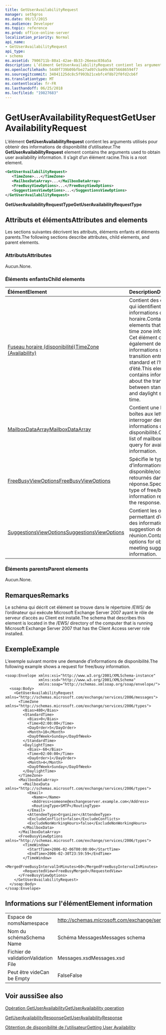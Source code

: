 ```yaml
---
title: GetUserAvailabilityRequest
manager: sethgros
ms.date: 09/17/2015
ms.audience: Developer
ms.topic: reference
ms.prod: office-online-server
localization_priority: Normal
api_name:
- GetUserAvailabilityRequest
api_type:
- schema
ms.assetid: 7906711b-80a1-42ae-8b33-26eeac036a5a
description: L’élément GetUserAvailabilityRequest contient les arguments utilisés pour obtenir des informations de disponibilité d’utilisateur. Il s’agit d’un élément racine.
ms.openlocfilehash: 5440f739b09bfbe27ad97cba99c08756686594f7
ms.sourcegitcommit: 34041125dc8c5f993b21cebfc4f8b72f0fd2cb6f
ms.translationtype: MT
ms.contentlocale: fr-FR
ms.lasthandoff: 06/25/2018
ms.locfileid: "19827683"
---
```

# <a name="getuseravailabilityrequest"></a><span data-ttu-id="c6764-104">GetUserAvailabilityRequest</span><span class="sxs-lookup"><span data-stu-id="c6764-104">GetUserAvailabilityRequest</span></span>

<span data-ttu-id="c6764-105">L’élément **GetUserAvailabilityRequest** contient les arguments utilisés pour obtenir des informations de disponibilité d’utilisateur.</span><span class="sxs-lookup"><span data-stu-id="c6764-105">The **GetUserAvailabilityRequest** element contains the arguments used to obtain user availability information.</span></span> <span data-ttu-id="c6764-106">Il s’agit d’un élément racine.</span><span class="sxs-lookup"><span data-stu-id="c6764-106">This is a root element.</span></span> 
  
```xml
<GetUserAvailabilityRequest>
   <TimeZone>...</TimeZone>
   <MailboxDataArray>...</MailboxDataArray>
   <FreeBusyViewOptions>...</FreeBusyViewOptions>
   <SuggestionsViewOptions>...</SuggestionsViewOptions>
</GetUserAvailabilityRequest>
```

 <span data-ttu-id="c6764-107">**GetUserAvailabilityRequestType**</span><span class="sxs-lookup"><span data-stu-id="c6764-107">**GetUserAvailabilityRequestType**</span></span>
## <a name="attributes-and-elements"></a><span data-ttu-id="c6764-108">Attributs et éléments</span><span class="sxs-lookup"><span data-stu-id="c6764-108">Attributes and elements</span></span>

<span data-ttu-id="c6764-109">Les sections suivantes décrivent les attributs, éléments enfants et éléments parents.</span><span class="sxs-lookup"><span data-stu-id="c6764-109">The following sections describe attributes, child elements, and parent elements.</span></span>
  
### <a name="attributes"></a><span data-ttu-id="c6764-110">Attributs</span><span class="sxs-lookup"><span data-stu-id="c6764-110">Attributes</span></span>

<span data-ttu-id="c6764-111">Aucun.</span><span class="sxs-lookup"><span data-stu-id="c6764-111">None.</span></span>
  
### <a name="child-elements"></a><span data-ttu-id="c6764-112">Éléments enfants</span><span class="sxs-lookup"><span data-stu-id="c6764-112">Child elements</span></span>

|<span data-ttu-id="c6764-113">**Élément**</span><span class="sxs-lookup"><span data-stu-id="c6764-113">**Element**</span></span>|<span data-ttu-id="c6764-114">**Description**</span><span class="sxs-lookup"><span data-stu-id="c6764-114">**Description**</span></span>|
|:-----|:-----|
|[<span data-ttu-id="c6764-115">Fuseau horaire (disponibilité)</span><span class="sxs-lookup"><span data-stu-id="c6764-115">TimeZone (Availability)</span></span>](timezone-availability.md) <br/> |<span data-ttu-id="c6764-116">Contient des éléments qui identifient les informations de fuseau horaire.</span><span class="sxs-lookup"><span data-stu-id="c6764-116">Contains elements that identify time zone information.</span></span> <span data-ttu-id="c6764-117">Cet élément contient également des informations sur la transition entre heure standard et l’heure d’été.</span><span class="sxs-lookup"><span data-stu-id="c6764-117">This element also contains information about the transition between standard time and daylight saving time.</span></span>  <br/> |
|[<span data-ttu-id="c6764-118">MailboxDataArray</span><span class="sxs-lookup"><span data-stu-id="c6764-118">MailboxDataArray</span></span>](mailboxdataarray.md) <br/> |<span data-ttu-id="c6764-119">Contient une liste des boîtes aux lettres pour interroger des informations de disponibilité.</span><span class="sxs-lookup"><span data-stu-id="c6764-119">Contains a list of mailboxes to query for availability information.</span></span>  <br/> |
|[<span data-ttu-id="c6764-120">FreeBusyViewOptions</span><span class="sxs-lookup"><span data-stu-id="c6764-120">FreeBusyViewOptions</span></span>](freebusyviewoptions.md) <br/> |<span data-ttu-id="c6764-121">Spécifie le type d’informations disponible/occupé retournés dans la réponse.</span><span class="sxs-lookup"><span data-stu-id="c6764-121">Specifies the type of free/busy information returned in the response.</span></span>  <br/> |
|[<span data-ttu-id="c6764-122">SuggestionsViewOptions</span><span class="sxs-lookup"><span data-stu-id="c6764-122">SuggestionsViewOptions</span></span>](suggestionsviewoptions.md) <br/> |<span data-ttu-id="c6764-123">Contient les options permettant d’obtenir des informations de suggestion de réunion.</span><span class="sxs-lookup"><span data-stu-id="c6764-123">Contains the options for obtaining meeting suggestion information.</span></span>  <br/> |
   
### <a name="parent-elements"></a><span data-ttu-id="c6764-124">Éléments parents</span><span class="sxs-lookup"><span data-stu-id="c6764-124">Parent elements</span></span>

<span data-ttu-id="c6764-125">Aucun.</span><span class="sxs-lookup"><span data-stu-id="c6764-125">None.</span></span>
  
## <a name="remarks"></a><span data-ttu-id="c6764-126">Remarques</span><span class="sxs-lookup"><span data-stu-id="c6764-126">Remarks</span></span>

<span data-ttu-id="c6764-127">Le schéma qui décrit cet élément se trouve dans le répertoire /EWS/ de l’ordinateur qui exécute Microsoft Exchange Server 2007 ayant le rôle de serveur d’accès au Client est installé.</span><span class="sxs-lookup"><span data-stu-id="c6764-127">The schema that describes this element is located in the /EWS/ directory of the computer that is running Microsoft Exchange Server 2007 that has the Client Access server role installed.</span></span>
  
## <a name="example"></a><span data-ttu-id="c6764-128">Exemple</span><span class="sxs-lookup"><span data-stu-id="c6764-128">Example</span></span>

<span data-ttu-id="c6764-129">L’exemple suivant montre une demande d’informations de disponibilité.</span><span class="sxs-lookup"><span data-stu-id="c6764-129">The following example shows a request for free/busy information.</span></span>
  
```
<soap:Envelope xmlns:xsi="http://www.w3.org/2001/XMLSchema-instance" 
               xmlns:xsd="http://www.w3.org/2001/XMLSchema" 
               xmlns:soap="http://schemas.xmlsoap.org/soap/envelope/">
  <soap:Body>
    <GetUserAvailabilityRequest xmlns="http://schemas.microsoft.com/exchange/services/2006/messages">
      <TimeZone xmlns="http://schemas.microsoft.com/exchange/services/2006/types">
        <Bias>480</Bias>
        <StandardTime>
          <Bias>0</Bias>
          <Time>02:00:00</Time>
          <DayOrder>5</DayOrder>
          <Month>10</Month>
          <DayOfWeek>Sunday</DayOfWeek>
        </StandardTime>
        <DaylightTime>
          <Bias>-60</Bias>
          <Time>02:00:00</Time>
          <DayOrder>1</DayOrder>
          <Month>4</Month>
          <DayOfWeek>Sunday</DayOfWeek>
        </DaylightTime>
      </TimeZone>
      <MailboxDataArray>
        <MailboxData xmlns="http://schemas.microsoft.com/exchange/services/2006/types">
          <Email>
            <Name></Name>
            <Address>someone@exchangeserver.example.com</Address>
            <RoutingType>SMTP</RoutingType>
          </Email>
          <AttendeeType>Organizer</AttendeeType>
          <ExcludeConflicts>false</ExcludeConflicts>
          <ExcludeNonWorkingHours>false</ExcludeNonWorkingHours>
        </MailboxData>
      </MailboxDataArray>
      <FreeBusyViewOptions xmlns="http://schemas.microsoft.com/exchange/services/2006/types">
        <TimeWindow>
          <StartTime>2006-02-06T00:00:00</StartTime>
          <EndTime>2006-02-30T23:59:59</EndTime>
        </TimeWindow>
        <MergedFreeBusyIntervalInMinutes>60</MergedFreeBusyIntervalInMinutes>
        <RequestedView>FreeBusyMerged</RequestedView>
      </FreeBusyViewOptions>
    </GetUserAvailabilityRequest>
  </soap:Body>
</soap:Envelope>
```

## <a name="element-information"></a><span data-ttu-id="c6764-130">Informations sur l'élément</span><span class="sxs-lookup"><span data-stu-id="c6764-130">Element information</span></span>

|||
|:-----|:-----|
|<span data-ttu-id="c6764-131">Espace de noms</span><span class="sxs-lookup"><span data-stu-id="c6764-131">Namespace</span></span>  <br/> |http://schemas.microsoft.com/exchange/services/2006/messages  <br/> |
|<span data-ttu-id="c6764-132">Nom du schéma</span><span class="sxs-lookup"><span data-stu-id="c6764-132">Schema Name</span></span>  <br/> |<span data-ttu-id="c6764-133">Schéma Messages</span><span class="sxs-lookup"><span data-stu-id="c6764-133">Messages schema</span></span>  <br/> |
|<span data-ttu-id="c6764-134">Fichier de validation</span><span class="sxs-lookup"><span data-stu-id="c6764-134">Validation File</span></span>  <br/> |<span data-ttu-id="c6764-135">Messages.xsd</span><span class="sxs-lookup"><span data-stu-id="c6764-135">Messages.xsd</span></span>  <br/> |
|<span data-ttu-id="c6764-136">Peut être vide</span><span class="sxs-lookup"><span data-stu-id="c6764-136">Can be Empty</span></span>  <br/> |<span data-ttu-id="c6764-137">False</span><span class="sxs-lookup"><span data-stu-id="c6764-137">False</span></span>  <br/> |
   
## <a name="see-also"></a><span data-ttu-id="c6764-138">Voir aussi</span><span class="sxs-lookup"><span data-stu-id="c6764-138">See also</span></span>



[<span data-ttu-id="c6764-139">Opération GetUserAvailability</span><span class="sxs-lookup"><span data-stu-id="c6764-139">GetUserAvailability operation</span></span>](getuseravailability-operation.md)
  
[<span data-ttu-id="c6764-140">GetUserAvailabilityResponse</span><span class="sxs-lookup"><span data-stu-id="c6764-140">GetUserAvailabilityResponse</span></span>](getuseravailabilityresponse.md)


[<span data-ttu-id="c6764-141">Obtention de disponibilité de l’utilisateur</span><span class="sxs-lookup"><span data-stu-id="c6764-141">Getting User Availability</span></span>](http://msdn.microsoft.com/library/d4133fcb-9b0f-4e6b-aadf-a389da83516a%28Office.15%29.aspx)

